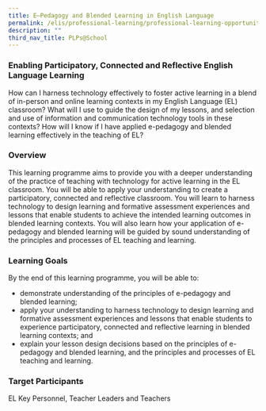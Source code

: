 ```yaml
---
title: E–Pedagogy and Blended Learning in English Language
permalink: /elis/professional-learning/professional-learning-opportunities/e-pedagogy-and-blended-learning/
description: ""
third_nav_title: PLPs@School
---
```

### Enabling Participatory, Connected and Reflective English Language Learning

How can I harness technology effectively to foster active learning in a blend of in-person and online learning contexts in my English Language (EL) classroom? What will I use to guide the design of my lessons, and selection and use of information and communication technology tools in these contexts? How will I know if I have applied e-pedagogy and blended learning effectively in the teaching of EL?

### Overview

This learning programme aims to provide you with a deeper understanding of the practice of teaching with technology for active learning in the EL classroom. You will be able to apply your understanding to create a participatory, connected and reflective classroom. You will learn to harness technology to design learning and formative assessment experiences and lessons that enable students to achieve the intended learning outcomes in blended learning contexts. You will also learn how your application of e-pedagogy and blended learning will be guided by sound understanding of the principles and processes of EL teaching and learning.

### Learning Goals

By the end of this learning programme, you will be able to:

*   demonstrate understanding of the principles of e-pedagogy and blended learning;
*   apply your understanding to harness technology to design learning and formative assessment experiences and lessons that enable students to experience participatory, connected and reflective learning in blended learning contexts; and
*   explain your lesson design decisions based on the principles of e-pedagogy and blended learning, and the principles and processes of EL teaching and learning.

### Target Participants
EL Key Personnel, Teacher Leaders and Teachers